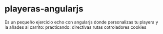 # playeras-angularjs
Es un pequeño ejercicio echo con angularjs donde personalizas tu playera y la añades al carrito: practicando: directivas rutas cotroladores cookies
